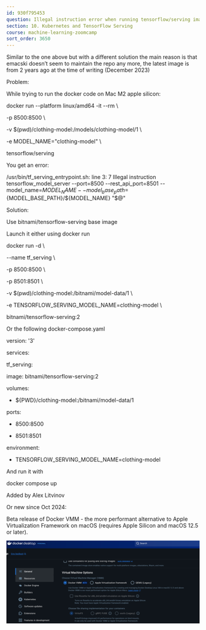 ```yaml
---
id: 930f795453
question: Illegal instruction error when running tensorflow/serving image on Mac M2 Apple Silicon (potentially on M1 as well)
section: 10. Kubernetes and TensorFlow Serving
course: machine-learning-zoomcamp
sort_order: 3650
---
```


Similar to the one above but with a different solution the main reason is that emacski doesn’t seem to maintain the repo any more, the latest image is from 2 years ago at the time of writing (December 2023)

Problem:

While trying to run the docker code on Mac M2 apple silicon:

docker run --platform linux/amd64 -it --rm \

-p 8500:8500 \

-v $(pwd)/clothing-model:/models/clothing-model/1 \

-e MODEL_NAME="clothing-model" \

tensorflow/serving

You get an error:

/usr/bin/tf_serving_entrypoint.sh: line 3:     7 Illegal instruction     tensorflow_model_server --port=8500 --rest_api_port=8501 --model_name=${MODEL_NAME} --model_base_path=${MODEL_BASE_PATH}/${MODEL_NAME} "$@"

Solution:

Use bitnami/tensorflow-serving base image

Launch it either using docker run

docker run -d \

--name tf_serving \

-p 8500:8500 \

-p 8501:8501 \

-v $(pwd)/clothing-model:/bitnami/model-data/1 \

-e TENSORFLOW_SERVING_MODEL_NAME=clothing-model \

bitnami/tensorflow-serving:2

Or the following docker-compose.yaml

version: '3'

services:

tf_serving:

image: bitnami/tensorflow-serving:2

volumes:

- ${PWD}/clothing-model:/bitnami/model-data/1

ports:

- 8500:8500

- 8501:8501

environment:

- TENSORFLOW_SERVING_MODEL_NAME=clothing-model

And run it with

docker compose up

Added by Alex Litvinov

Or new since Oct 2024:

Beta release of Docker VMM - the more performant alternative to Apple Virtualization Framework on macOS (requires Apple Silicon and macOS 12.5 or later).

![Image](images/machine-learning-zoomcamp/image_51551549.png)

